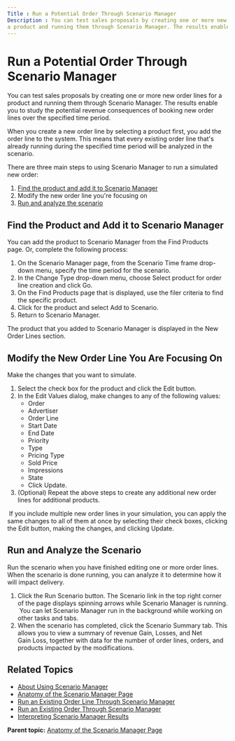 ```yaml
---
Title : Run a Potential Order Through Scenario Manager
Description : You can test sales proposals by creating one or more new order lines for
a product and running them through Scenario Manager. The results enable
---
```



# Run a Potential Order Through Scenario Manager



You can test sales proposals by creating one or more new order lines for
a product and running them through Scenario Manager. The results enable
you to study the potential revenue consequences of booking new order
lines over the specified time period.

When you create a new order line by selecting a product first, you add
the order line to the system. This means that every existing order line
that's already running during the specified time period will be analyzed
in the scenario.

There are three main steps to using Scenario Manager to run a simulated
new order:

1.  <a
    href="run-a-potential-order-through-scenario-manager.html#ID-00002ba5__ID-00002bb8"
    class="xref">Find the product and add it to Scenario Manager</a>
2.  Modify the new order line you're focusing on
3.  <a
    href="run-a-potential-order-through-scenario-manager.html#ID-00002ba5__ID-00002c07"
    class="xref">Run and analyze the scenario</a>

<div id="ID-00002ba5__ID-00002bb8" >

## Find the Product and Add it to Scenario Manager

You can add the product to Scenario Manager from the Find Products
page. Or, complete the following process:

1.  On the Scenario Manager page,
    from the Scenario Time frame drop-down menu, specify the time period
    for the scenario. 
2.  In the Change Type drop-down menu,
    choose Select product for order line
    creation and click Go.
3.  On the Find Products page that is displayed, use the filer criteria
    to find the specific product.
4.  Click for the product and select Add to
    Scenario.
5.  Return to Scenario Manager.

The product that you added to Scenario Manager is displayed in
the New Order Lines section.





## Modify the New Order Line You Are Focusing On

Make the changes that you want to simulate.

1.  Select the check box for the product and click
    the Edit button. 
2.  In the Edit Values dialog, make changes to any of the following
    values:
    - Order
    - Advertiser
    - Order Line
    - Start Date
    - End Date
    - Priority
    - Type
    - Pricing Type
    - Sold Price
    - Impressions
    - State
    - Click Update. 
3.  (Optional) Repeat the above steps to create any additional new order
    lines for additional products.

 If you include multiple new order lines in your simulation, you can
apply the same changes to all of them at once by selecting their check
boxes, clicking the Edit button,
making the changes, and
clicking Update.



<div id="ID-00002ba5__ID-00002c07" >

## Run and Analyze the Scenario

Run the scenario when you have finished editing one or more order lines.
When the scenario is done running, you can analyze it to determine how
it will impact delivery.

1.  Click the Run Scenario button.
    The Scenario link in the top right corner of the page displays
    spinning arrows while Scenario Manager is running.  
     You can let Scenario Manager run in the background while working on
    other tasks and tabs.
2.  When the scenario has completed, click
    the Scenario Summary tab. This
    allows you to view a summary of revenue Gain, Losses, and Net
    Gain Loss, together with data for the number of order lines, orders,
    and products impacted by the modifications.



<div id="ID-00002ba5__section_tdf_2lj_nwb" >

## Related Topics



<div id="ID-00002ba5__section_ucf_2lj_nwb" >

- <a href="about-using-scenario-manager.html" class="xref">About Using
  Scenario Manager</a>
- <a href="anatomy-of-the-scenario-manager-page.html" class="xref">Anatomy
  of the Scenario Manager Page</a>
- <a href="run-an-existing-order-line-through-scenario-manager.html"
  class="xref">Run an Existing Order Line Through Scenario Manager</a>
- <a href="run-an-existing-order-through-scenario-manager.html"
  class="xref">Run an Existing Order Through Scenario Manager</a>
- <a href="interpreting-scenario-manager-results.html"
  class="xref">Interpreting Scenario Manager Results</a>





<div class="familylinks">

<div class="parentlink">

**Parent topic:**
<a href="../topics/anatomy-of-the-scenario-manager-page.html"
class="link">Anatomy of the Scenario Manager Page</a>






